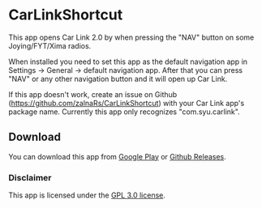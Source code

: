 # CarLinkShortcut 
This app opens Car Link 2.0 by when pressing the "NAV" button on some Joying/FYT/Xima radios.

When installed you need to set this app as the default navigation app in Settings -> General -> default navigation app.
After that you can press "NAV" or any other navigation button and it will open up Car Link.

If this app doesn't work, create an issue on Github (https://github.com/zalnaRs/CarLinkShortcut) with your Car Link app's package name. Currently this app only recognizes "com.syu.carlink".

## Download
You can download this app from [Google Play](https://play.google.com/store/apps/details?id=cf.zalnars.carlinkshortcut) or [Github Releases](https://github.com/zalnaRs/CarLinkShortcut/releases/).

### Disclaimer
This app is licensed under the [GPL 3.0 license](https://github.com/zalnaRs/CarLinkShortcut/blob/main/LICENSE).
